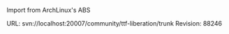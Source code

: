 Import from ArchLinux's ABS

URL: svn://localhost:20007/community/ttf-liberation/trunk
Revision: 88246
